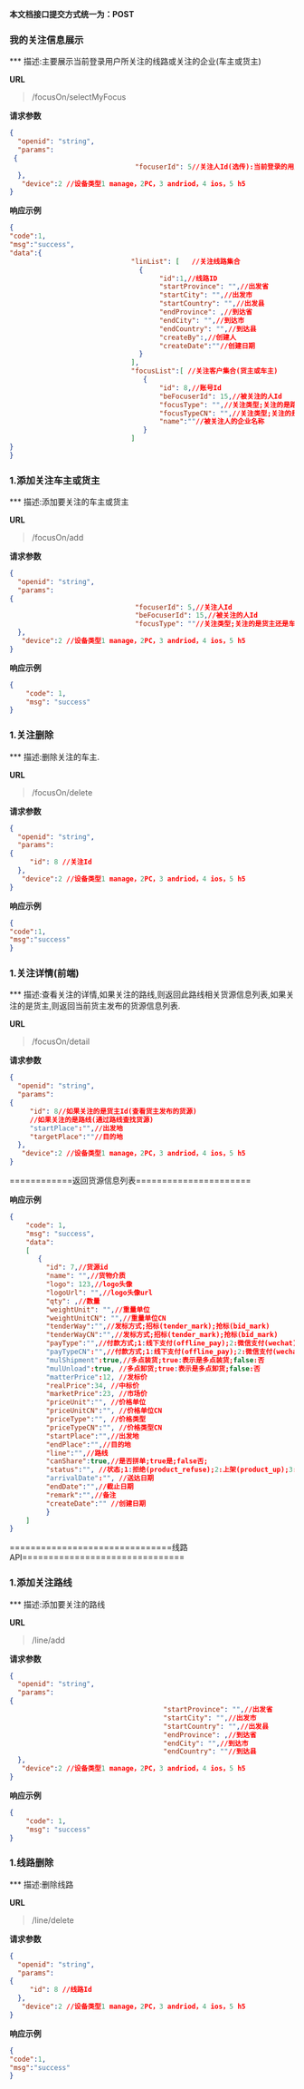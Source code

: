 
**本文档接口提交方式统一为：POST**


### 我的关注信息展示

*** 描述:主要展示当前登录用户所关注的线路或关注的企业(车主或货主)

**URL**
>/focusOn/selectMyFocus

**请求参数**

``` json
{
  "openid": "string",
  "params": 
 {
                               "focuserId": 5//关注人Id(选传):当前登录的用户(车主或货主)
  },
   "device":2 //设备类型1 manage，2PC，3 andriod，4 ios，5 h5
}
```


**响应示例**

``` json
{
"code":1,
"msg":"success",
"data":{
                              "linList": [   //关注线路集合
                                {
                                     "id":1,//线路ID
                                     "startProvince": "",//出发省
                                     "startCity": "",//出发市
                                     "startCountry": "",//出发县
                                     "endProvince": ,//到达省
                                     "endCity": "",//到达市
                                     "endCountry": "",//到达县
                                     "createBy":,//创建人
                                     "createDate":""//创建日期
                                }
                              ],
                              "focusList":[ //关注客户集合(货主或车主)
                                 {
                                     "id": 8,//账号Id
                                     "beFocuserId": 15,//被关注的人Id
                                     "focusType": "",//关注类型;关注的是路线还是货主;
                                     "focusTypeCN": "",//关注类型;关注的是路线还是货主;
                                     "name":""//被关注人的企业名称
                                 }
                              ]
}
}
```




### 1.添加关注车主或货主

*** 描述:添加要关注的车主或货主


**URL**
>/focusOn/add



**请求参数**

``` json
{
  "openid": "string",
  "params": 
{
                               "focuserId": 5,//关注人Id
                               "beFocuserId": 15,//被关注的人Id
                               "focusType": ""//关注类型;关注的是货主还是车主;
  },
   "device":2 //设备类型1 manage，2PC，3 andriod，4 ios，5 h5
}
```


**响应示例**

``` json
{
    "code": 1,
    "msg": "success"
}
```





### 1.关注删除

*** 描述:删除关注的车主.

**URL**
>/focusOn/delete



**请求参数**

``` json
{
  "openid": "string",
  "params": 
{
  	 "id": 8 //关注Id
  },
   "device":2 //设备类型1 manage，2PC，3 andriod，4 ios，5 h5
}
```


**响应示例**

``` json
{
"code":1,
"msg":"success"
}
```


### 1.关注详情(前端)

*** 描述:查看关注的详情,如果关注的路线,则返回此路线相关货源信息列表,如果关注的是货主,则返回当前货主发布的货源信息列表.

**URL**
>/focusOn/detail

   

**请求参数**

``` json
{
  "openid": "string",
  "params": 
{
  	 "id": 8//如果关注的是货主Id(查看货主发布的货源) 
  	 //如果关注的是路线(通过路线查找货源) 
  	 "startPlace":"",//出发地   
  	 "targetPlace":""//目的地            
  },
   "device":2 //设备类型1 manage，2PC，3 andriod，4 ios，5 h5
}
```


============返回货源信息列表======================

**响应示例**

``` json
{
    "code": 1,
    "msg": "success",
    "data":
    [
       {
         "id": 7,//货源id
         "name": "",//货物介质
         "logo": 123,//logo头像
         "logoUrl": "",//logo头像url
         "qty": ,//数量
         "weightUnit": "",//重量单位
         "weightUnitCN": "",//重量单位CN
         "tenderWay":"",//发标方式;招标(tender_mark);抢标(bid_mark)
         "tenderWayCN":"",//发标方式;招标(tender_mark);抢标(bid_mark)
         "payType":"",//付款方式;1:线下支付(offline_pay);2:微信支付(wechat);3:支付宝支付(alipay);4:银行卡支付(bankpay)
         "payTypeCN":"",//付款方式;1:线下支付(offline_pay);2:微信支付(wechat);3:支付宝支付(alipay);4:银行卡支付(bankpay)
         "mulShipment":true,//多点装货;true:表示是多点装货;false:否
         "mulUnload":true, //多点卸货;true:表示是多点卸货;false:否
         "matterPrice":12, //发标价
         "realPrice":34, //中标价
         "marketPrice":23, //市场价
         "priceUnit":"", //价格单位
         "priceUnitCN":"", //价格单位CN
         "priceType":"", //价格类型
         "priceTypeCN":"", //价格类型CN
         "startPlace":"",//出发地
         "endPlace":"",//目的地
         "line":"",//路线
         "canShare":true,//是否拼单;true是;false否;
         "status":"", //状态;1:拒绝(product_refuse);2:上架(product_up);3:下架(product_down);4:过期(product_expired)
         "arrivalDate":"", //送达日期
         "endDate":"",//截止日期
         "remark":"",//备注
         "createDate":"" //创建日期
         }
    ]
}
```



===============================线路API===============================

### 1.添加关注路线

*** 描述:添加要关注的路线


**URL**
>/line/add



**请求参数**

``` json
{
  "openid": "string",
  "params": 
{
                                      "startProvince": "",//出发省
                                      "startCity": "",//出发市
                                      "startCountry": "",//出发县
                                      "endProvince": ,//到达省
                                      "endCity": "",//到达市
                                      "endCountry": ""//到达县
  },
   "device":2 //设备类型1 manage，2PC，3 andriod，4 ios，5 h5
}
```


**响应示例**

``` json
{
    "code": 1,
    "msg": "success"
}
```


### 1.线路删除

*** 描述:删除线路

**URL**
>/line/delete



**请求参数**

``` json
{
  "openid": "string",
  "params": 
{
  	 "id": 8 //线路Id
  },
   "device":2 //设备类型1 manage，2PC，3 andriod，4 ios，5 h5
}
```


**响应示例**

``` json
{
"code":1,
"msg":"success"
}
```
